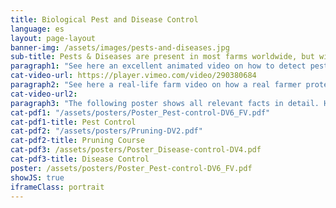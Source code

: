 ```yaml
---
title: Biological Pest and Disease Control
language: es
layout: page-layout
banner-img: /assets/images/pests-and-diseases.jpg
sub-title: Pests & Diseases are present in most farms worldwide, but with simple measures and practices one can reduce them significantly.  
paragraph1: "See here an excellent animated video on how to detect pests & diseases and also different options to control pests & diseases without using pesticides:"
cat-video-url: https://player.vimeo.com/video/290380684
paragraph2: "See here a real-life farm video on how a real farmer protects his crop from pests & diseases using various organic possibilities:" 
cat-video-url2:
paragraph3: "The following poster shows all relevant facts in detail. Have a look at it:"
cat-pdf1: "/assets/posters/Poster_Pest-control-DV6_FV.pdf"
cat-pdf1-title: Pest Control
cat-pdf2: "/assets/posters/Pruning-DV2.pdf"
cat-pdf2-title: Pruning Course
cat-pdf3: /assets/posters/Poster_Disease-control-DV4.pdf
cat-pdf3-title: Disease Control
poster: /assets/posters/Poster_Pest-control-DV6_FV.pdf
showJS: true
iframeClass: portrait
---
```

